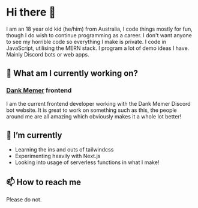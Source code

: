 # Hi there 👋
I am an 18 year old kid (he/him) from Australia, I code things mostly for fun, though I do wish to continue programming as a career. I don't want anyone to see my horrible code so everything I make is private. I code in JavaScript, utilising the MERN stack. I program a lot of demo ideas I have. Mainly Discord bots or web apps.

## 🔭 What am I currently working on?

### [Dank Memer](https://dankmemer.lol/ "Dank Memer's Website") frontend
I am the current frontend developer working with the Dank Memer Discord bot website. It is great to work on something such as this, the people around me are all amazing which obviously makes it a whole lot better!

## 🌱 I’m currently
* Learning the ins and outs of tailwindcss
* Experimenting heavily with Next.js
* Looking into usage of serverless functions in what I make!

## 📫 How to reach me
Please do not.
